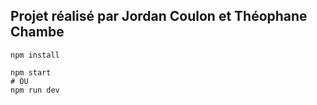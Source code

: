 ## Projet réalisé par Jordan Coulon et Théophane Chambe

```shell
npm install

npm start
# OU
npm run dev
```
